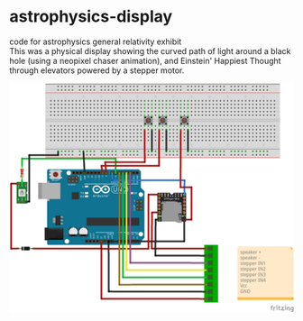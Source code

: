 # astrophysics-display
code for astrophysics general relativity exhibit<br/>
This was a physical display showing the curved path of light around a black hole (using a neopixel chaser animation), and Einstein' Happiest Thought through elevators powered by a stepper motor.

![schematic](./astro-display.png)
